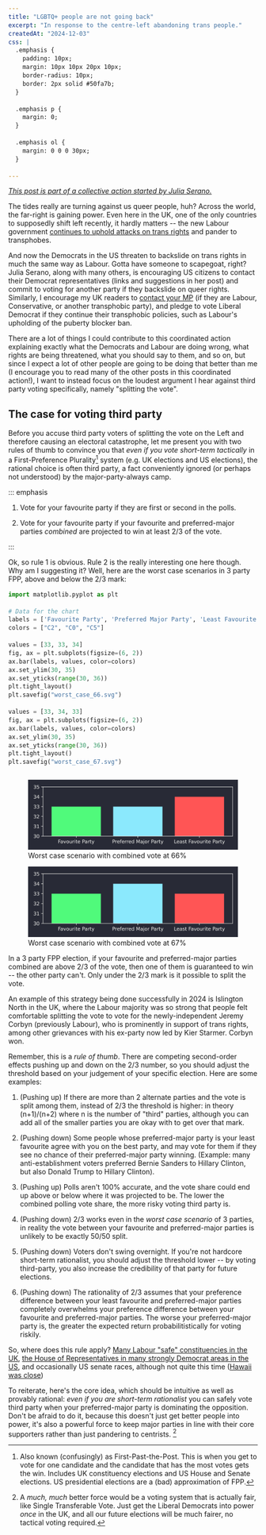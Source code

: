 ```yaml
---
title: "LGBTQ+ people are not going back"
excerpt: "In response to the centre-left abandoning trans people."
createdAt: "2024-12-03"
css: |
  .emphasis {
    padding: 10px;
    margin: 10px 10px 20px 10px;
    border-radius: 10px;
    border: 2px solid #50fa7b;
  }

  .emphasis p {
    margin: 0;
  }

  .emphasis ol {
    margin: 0 0 0 30px;
  }

---
```


_[This post is part of a collective action started by Julia
Serano.](https://juliaserano.substack.com/p/lgbtq-people-are-not-going-back)_

The tides really are turning against us queer people, huh? Across the world,
the far-right is gaining power. Even here in the UK, one of the only countries
to supposedly shift left recently, it hardly matters -- the new Labour
government [continues to uphold attacks on trans
rights](https://www.scientificamerican.com/article/the-u-k-s-cass-review-badly-fails-trans-children/)
and pander to transphobes.

And now the Democrats in the US threaten to backslide on trans rights in much
the same way as Labour. Gotta have someone to scapegoat, right? Julia Serano,
along with many others, is encouraging US citizens to contact their Democrat
representatives (links and suggestions in her post) and commit to voting for
another party if they backslide on queer rights. Similarly, I encourage my UK
readers to [contact your
MP](https://www.parliament.uk/get-involved/contact-an-mp-or-lord/contact-your-mp/)
(if they are Labour, Conservative, or another transphobic party), and pledge to
vote Liberal Democrat if they continue their transphobic policies, such as
Labour's upholding of the puberty blocker ban.

There are a lot of things I could contribute to this coordinated action
explaining exactly what the Democrats and Labour are doing wrong, what rights
are being threatened, what you should say to them, and so on, but since I
expect a lot of other people are going to be doing that better than me (I
encourage you to read many of the other posts in this coordinated action!), I
want to instead focus on the loudest argument I hear against third party voting
specifically, namely "splitting the vote".

## The case for voting third party

Before you accuse third party voters of splitting the vote on the Left and
therefore causing an electoral catastrophe, let me present you with two rules
of thumb to convince you that _even if you vote short-term tactically_ in a
First-Preference Plurality[^fpp] system (e.g. UK elections and US elections),
the rational choice is often third party, a fact conveniently ignored (or
perhaps not understood) by the major-party-always camp.

[^fpp]: Also known (confusingly) as First-Past-the-Post. This is when you get
to vote for one candidate and the candidate that has the most votes gets the
win. Includes UK constituency elections and US House and Senate elections. US
presidential elections are a (bad) approximation of FPP.

::: emphasis

1. Vote for your favourite party if they are first or second in the polls.

2. Vote for your favourite party if your favourite and preferred-major parties
_combined_ are projected to win at least 2/3 of the vote.

:::

Ok, so rule 1 is obvious. Rule 2 is the really interesting one here though. Why
am I suggesting it? Well, here are the worst case scenarios in 3 party FPP,
above and below the 2/3 mark:

```python hidden
import matplotlib.pyplot as plt

# Data for the chart
labels = ['Favourite Party', 'Preferred Major Party', 'Least Favourite Party']
colors = ["C2", "C0", "C5"]

values = [33, 33, 34]
fig, ax = plt.subplots(figsize=(6, 2))
ax.bar(labels, values, color=colors)
ax.set_ylim(30, 35)
ax.set_yticks(range(30, 36))
plt.tight_layout()
plt.savefig("worst_case_66.svg")

values = [33, 34, 33]
fig, ax = plt.subplots(figsize=(6, 2))
ax.bar(labels, values, color=colors)
ax.set_ylim(30, 35)
ax.set_yticks(range(30, 36))
plt.tight_layout()
plt.savefig("worst_case_67.svg")
```
```output hidden
```

<figure>
  <img src="./worst_case_66.svg"
       alt="a bar chart with favourte party at 33%, preferred-major at 33%, least favourite at 34%"
  />
  <figcaption>Worst case scenario with combined vote at 66%</figcaption>
</figure>

<figure>
  <img src="./worst_case_67.svg"
       alt="a bar chart with favourte party at 33%, preferred-major at 34%, least favourite at 33%"
  />
  <figcaption>Worst case scenario with combined vote at 67%</figcaption>
</figure>

In a 3 party FPP election, if your favourite and preferred-major parties
combined are above 2/3 of the vote, then one of them is guaranteed to win --
the other party can't. Only under the 2/3 mark is it possible to split the
vote.

An example of this strategy being done successfully in 2024 is Islington North
in the UK, where the Labour majority was so strong that people felt comfortable
splitting the vote to vote for the newly-independent Jeremy Corbyn (previously
Labour), who is prominently in support of trans rights, among other grievances
with his ex-party now led by Kier Starmer. Corbyn won.

Remember, this is a _rule of thumb_. There are competing second-order effects
pushing up and down on the 2/3 number, so you should adjust the threshold based
on your judgement of your specific election. Here are some examples:

1. (Pushing up) If there are more than 2 alternate parties and the vote is
split among them, instead of 2/3 the threshold is higher: in theory (n+1)/(n+2)
where n is the number of "third" parties, although you can add all of the
smaller parties you are okay with to get over that mark.

2. (Pushing down) Some people whose preferred-major party is your least
favourite agree with you on the best party, and may vote for them if they see
no chance of their preferred-major party winning. (Example: many
anti-establishment voters preferred Bernie Sanders to Hillary Clinton, but also
Donald Trump to Hillary Clinton).

3. (Pushing up) Polls aren't 100% accurate, and the vote share could
end up above or below where it was projected to be. The lower the combined
polling vote share, the more risky voting third party is.

4. (Pushing down) 2/3 works even in the _worst case scenario_ of 3 parties, in
reality the vote between your favourite and preferred-major parties is unlikely
to be exactly 50/50 split.

5. (Pushing down) Voters don't swing overnight. If you're not hardcore
short-term rationalist, you should adjust the threshold lower -- by voting
third-party, you also increase the credibility of that party for future
elections.

6. (Pushing down) The rationality of 2/3 assumes that your preference difference
between your least favourite and preferred-major parties completely overwhelms
your preference difference between your favourite and preferred-major parties.
The worse your preferred-major party is, the greater the expected return
probabilitistically for voting riskily.

So, where does this rule apply? [Many Labour "safe" constituencies in the
UK](https://www.bbc.co.uk/news/election/2024/uk/results), [the House of
Representatives in many strongly Democrat areas in the
US](https://www.nytimes.com/interactive/2024/11/05/us/elections/results-house.html),
and occasionally US senate races, although not quite this time ([Hawaii was
close](https://www.nytimes.com/interactive/2024/11/05/us/elections/results-senate.html))

To reiterate, here's the core idea, which should be intuitive as well as
provably rational: _even if you are short-term rationalist_ you can safely vote
third party when your preferred-major party is dominating the opposition. Don't
be afraid to do it, because this doesn't just get better people into power,
it's also a powerful force to keep major parties in line with their core
supporters rather than just pandering to centrists. [^pr]

[^pr]: A _much, much_ better force would be a voting system that is actually
fair, like Single Transferable Vote. Just get the Liberal Democrats into power
_once_ in the UK, and all our future elections will be much fairer, no tactical
voting required.
